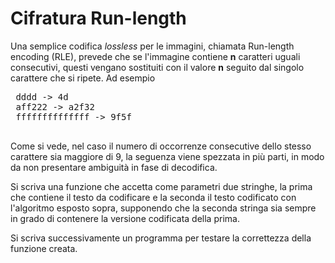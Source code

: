 # Cifratura Run-length

Una semplice codifica *lossless* per le immagini, chiamata Run-length encoding (RLE), prevede che se l'immagine contiene **n** caratteri uguali consecutivi, questi vengano sostituiti con il valore **n** seguito dal singolo carattere che si ripete. Ad esempio

 <pre>
 dddd -> 4d
 aff222 -> a2f32
 ffffffffffffff -> 9f5f
 </pre>

 Come si vede, nel caso il numero di occorrenze consecutive dello stesso carattere sia maggiore di 9, la seguenza viene spezzata in più parti, in modo da non presentare ambiguità in fase di decodifica.

 Si scriva una funzione che accetta come parametri due stringhe, la prima che contiene il testo da codificare e la seconda il testo codificato con l'algoritmo esposto sopra, supponendo che la seconda stringa sia sempre in grado di contenere la versione codificata della prima.

 Si scriva successivamente un programma per testare la correttezza della funzione creata.
